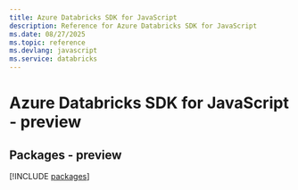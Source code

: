 ```yaml
---
title: Azure Databricks SDK for JavaScript
description: Reference for Azure Databricks SDK for JavaScript
ms.date: 08/27/2025
ms.topic: reference
ms.devlang: javascript
ms.service: databricks
---
```

# Azure Databricks SDK for JavaScript - preview
## Packages - preview
[!INCLUDE [packages](databricks-index.md)]